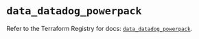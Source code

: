 # `data_datadog_powerpack`

Refer to the Terraform Registry for docs: [`data_datadog_powerpack`](https://registry.terraform.io/providers/datadog/datadog/3.48.0/docs/data-sources/powerpack).
